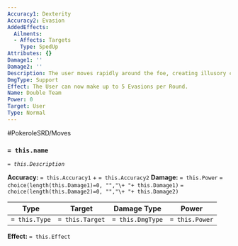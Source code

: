 ```yaml
---
Accuracy1: Dexterity
Accuracy2: Evasion
AddedEffects:
  Ailments:
  - Affects: Targets
    Type: SpedUp
Attributes: {}
Damage1: ''
Damage2: ''
Description: The user moves rapidly around the foe, creating illusory copies of itself.
DmgType: Support
Effect: The User can now make up to 5 Evasions per Round.
Name: Double Team
Power: 0
Target: User
Type: Normal
---
```


#PokeroleSRD/Moves

### `= this.name` 
*`= this.Description`*

**Accuracy:** `= this.Accuracy1` + `= this.Accuracy2`
**Damage:** `= this.Power` `= choice(length(this.Damage1)=0, "","\+ "+ this.Damage1)` `= choice(length(this.Damage2)=0, "","\+ "+ this.Damage2)`

| Type          | Target          | Damage Type          | Power          |
| ------------- | --------------- | ---------------- | -------------- |
| `= this.Type` | `= this.Target` | `= this.DmgType` | `= this.Power` | 

**Effect:** `= this.Effect`